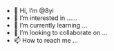- 👋 Hi, I’m @8yi
- 👀 I’m interested in ......
- 🌱 I’m currently learning ...
- 💞️ I’m looking to collaborate on ...
- 📫 How to reach me ...

<!---
8yi/8yi is a ✨ special ✨ repository because its `README.md` (this file) appears on your GitHub profile.
You can click the Preview link to take a look at your changes.
--->
